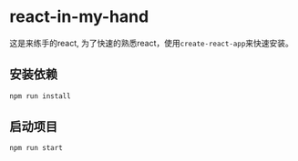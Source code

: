 # react-in-my-hand
这是来练手的react,
为了快速的熟悉react，使用`create-react-app`来快速安装。

## 安装依赖
```javascript
npm run install
```

## 启动项目
```javascript
npm run start
```

